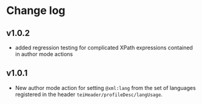 # Change log #

## v1.0.2 ##

- added regression testing for complicated XPath expressions contained
  in author mode actions

## v1.0.1 ##

- New author mode action for setting `@xml:lang` from the set of
  languages registered in the header
  `teiHeader/profileDesc/langUsage`.
